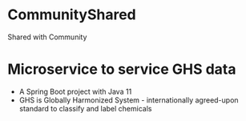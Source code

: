# CommunityShared
Shared with Community

# Microservice to service GHS data
  - A Spring Boot project with Java 11
  - GHS is Globally Harmonized System - internationally agreed-upon standard to classify and label chemicals
